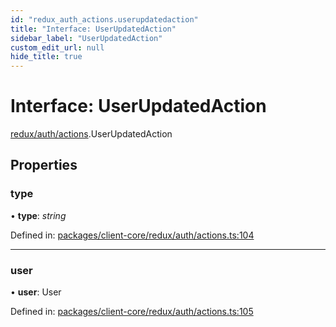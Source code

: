```yaml
---
id: "redux_auth_actions.userupdatedaction"
title: "Interface: UserUpdatedAction"
sidebar_label: "UserUpdatedAction"
custom_edit_url: null
hide_title: true
---
```


# Interface: UserUpdatedAction

[redux/auth/actions](../modules/redux_auth_actions.md).UserUpdatedAction

## Properties

### type

• **type**: *string*

Defined in: [packages/client-core/redux/auth/actions.ts:104](https://github.com/xr3ngine/xr3ngine/blob/56376a778/packages/client-core/redux/auth/actions.ts#L104)

___

### user

• **user**: User

Defined in: [packages/client-core/redux/auth/actions.ts:105](https://github.com/xr3ngine/xr3ngine/blob/56376a778/packages/client-core/redux/auth/actions.ts#L105)
